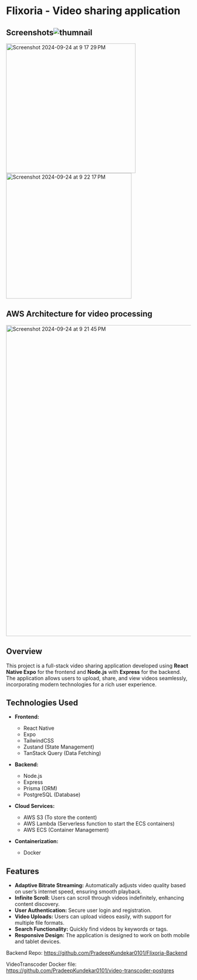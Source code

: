 # Flixoria - Video sharing application

## Screenshots![thumnail](https://github.com/user-attachments/assets/7aeba9f9-d66c-4c5c-a566-e3ac2c2c097e)
<img width="353" alt="Screenshot 2024-09-24 at 9 17 29 PM" src="https://github.com/user-attachments/assets/8a6d7075-ee6e-446d-afd4-365f4f318d40">
<img width="342" alt="Screenshot 2024-09-24 at 9 22 17 PM" src="https://github.com/user-attachments/assets/82a4a5cc-37c8-4c79-b25e-8ed2a760aab9">

## AWS Architecture for video processing
<img width="847" alt="Screenshot 2024-09-24 at 9 21 45 PM" src="https://github.com/user-attachments/assets/ec23e06c-d054-468c-aa54-b99d1cca2d9d">

## Overview

This project is a full-stack video sharing application developed using **React Native Expo** for the frontend and **Node.js** with **Express** for the backend. The application allows users to upload, share, and view videos seamlessly, incorporating modern technologies for a rich user experience.

## Technologies Used

- **Frontend:**
  - React Native
  - Expo
  - TailwindCSS
  - Zustand (State Management)
  - TanStack Query (Data Fetching)

- **Backend:**
  - Node.js
  - Express
  - Prisma (ORM)
  - PostgreSQL (Database)

- **Cloud Services:**
  - AWS S3 (To store the content)
  - AWS Lambda (Serverless function to start the ECS containers)
  - AWS ECS (Container Management)

- **Containerization:**
  - Docker

## Features

- **Adaptive Bitrate Streaming:** Automatically adjusts video quality based on user’s internet speed, ensuring smooth playback.
- **Infinite Scroll:** Users can scroll through videos indefinitely, enhancing content discovery.
- **User Authentication:** Secure user login and registration.
- **Video Uploads:** Users can upload videos easily, with support for multiple file formats.
- **Search Functionality:** Quickly find videos by keywords or tags.
- **Responsive Design:** The application is designed to work on both mobile and tablet devices.

Backend Repo: https://github.com/PradeepKundekar0101/Flixoria-Backend

VideoTranscoder Docker file: https://github.com/PradeepKundekar0101/video-transcoder-postgres

